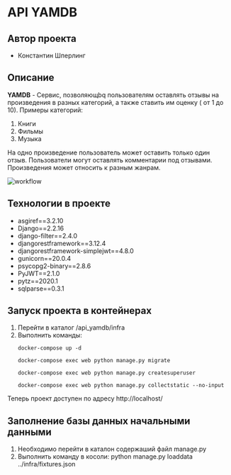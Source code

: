 # API YAMDB
## Автор проекта 
- Константин Шперлинг

## Описание
**YAMDB** - Cервис, позволяющbq пользователям оставлять отзывы на произведения в разных категорий, а также ставить им оценку ( от 1 до 10). Примеры категорий:
1. Книги
2. Фильмы
3. Музыка

На одно произведение пользователь может оставить только один отзыв. 
Пользователи могут оставлять комментарии под отзывами.
Произведения может относить к разным жанрам.

![workflow](https://github.com/Toksi86/yamdb_final/actions/workflows/yamdb_workflow.yml/badge.svg)

## Технологии в проекте
- asgiref==3.2.10
- Django==2.2.16
- django-filter==2.4.0
- djangorestframework==3.12.4
- djangorestframework-simplejwt==4.8.0
- gunicorn==20.0.4
- psycopg2-binary==2.8.6
- PyJWT==2.1.0
- pytz==2020.1
- sqlparse==0.3.1 

## Запуск проекта в контейнерах
1. Перейти в каталог /api_yamdb/infra
2. Выполнить команды:
    ```
    docker-compose up -d
    
    docker-compose exec web python manage.py migrate
    
    docker-compose exec web python manage.py createsuperuser
    
    docker-compose exec web python manage.py collectstatic --no-input
    ```


Теперь проект доступен по адресу http://localhost/

## Заполнение базы данных начальными данными
1. Необходимо перейти в каталон содержаший файл manage.py
2. Выполнить команду в косоли: python manage.py loaddata ../infra/fixtures.json
